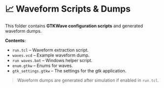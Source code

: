 # 📈 Waveform Scripts & Dumps

This folder contains **GTKWave configuration scripts** and generated waveform dumps.

**Contents:**
- `run.tcl` – Waveform extraction script.
- `waves.vcd` – Example waveform dump.
- `run waves.bat` – Windows helper script.
- `enum.gtkw` – Enums for waves.
- `gtk_settings.gtkw` – The settings for the gtk application.

> Waveform dumps are generated after simulation if enabled in `run.tcl`.